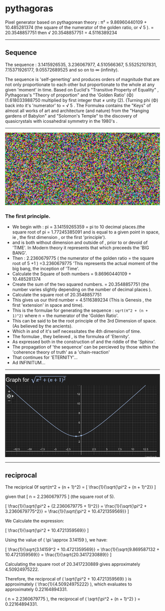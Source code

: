 # pythagoras

Pixel generator based on pythagorean theory : π² = 9.86960440109 + 10.485281374 (the square of the numerator of the golden ratio, or √ 5 ).
= 20.3548857751 then √  20.3548857751 =   4.5116389234
**************************************************************************************************************************************************************************************
## Sequence
The sequence : 3.1415926535, 3.236067977, 4.510566367, 5.55252107831, 7.15371926177, 9.05572689525 and so on to ∞ (infinity).

The sequence is 'self-generting' and produces orders of magnitude that are not only proportionate to each other but proportionate to the whole at any given 'moment' in time.
Based on Euclid's "Transitive Property of Equality" , Pythagoras's "Theory of proportion" and the 'Golden Ratio' (Φ) (1.618033988750  multiplied by first integer that ≠ unity (2).
(Turning phi (Φ) back into it's 'numerator' to = √ 5 .
The Formulea contains the "Keys" of almost all works of art and architecture (and nature) from the "Hanging gardens of Babylon" and "Solomon's Temple" to the discovery of quasicrystals with
icosahedral symmetry in the 1980's .
**********************************************************************************************************************************************************************
![goldenn ration](pixels.png) 

### The first principle.

* We begin with :  pi = 3.14159265359 = pi to 10 decimal places.(the square root of pi = 1.77245385091 and is equal to a given point in space, ie , the first dimension , or the first 'principle').
* and is both without dimension and outside of , prior to or devoid of 'TIME'. In Modern theory it represents that which preceeds the 'BIG BANG'.
* Then : 2.2360679775 ( the numerator of the golden ratio = the square root of 5 +1 ) =3.2360679775 'This represents the actual moment of the big bang, the inception of 'Time'.
* Calculate the Square of both numbers = 9.86960440109  +  10.485281374 
* Create the sum of the two squared numbers. = 20.3548857751 (the number varies slightly depending on the number of decimal places ).
* Calculate the square root of 20.3548857751 
* This gives us our third number =  4.5116389234 (This is Genesis , the first 'extension' in space and time).
* This is the formulae for generating the sequence : ```sqrt(π^2 + (n + 1)^2)``` where n = the numerator of the 'Golden Ratio'.
* This can be said to be the root principle of the 3rd Dimension of space.(As believed by the ancients).
* Which in and of it's self necessitates the 4th dimension of time.
* The formulae , they believed , is the formulea of 'Eternity'.
* As expressed both in the construction of and the riddle of the 'Sphinx'.
* The propagation of 'the sequence' can be percieved by those within the 'coherence theory of truth' as a 'chain-reaction'
* That continues for 'ETERNITY'...
* Ad INFINITUM...
  
 *************************************************************************************************************************************************************************
 ![eternity](eternity2.png) 


 ***********************************************************************************************************************************************************************
## reciprocal

 The reciprical 0f sqrt(π^2 + (n + 1)^2) = [ \frac{1}{\sqrt{\pi^2 + (n + 1)^2}} ] 

given that [ n = 2.2360679775 ] (the square root of 5).

 [ \frac{1}{\sqrt{\pi^2 + (2.2360679775 + 1)^2}} = \frac{1}{\sqrt{\pi^2 + 3.2360679775^2}} = \frac{1}{\sqrt{\pi^2 + 10.4721359569}} ]

We Calculate the expression:

\[ \frac{1}{\sqrt{\pi^2 + 10.4721359569}} \]

Using the value of \( \pi \approx 3.14159 \), we have:

\[ \frac{1}{\sqrt{3.14159^2 + 10.4721359569}} = \frac{1}{\sqrt{9.869587132 + 10.4721359569}} = \frac{1}{\sqrt{20.3417230889}} \]

Calculating the square root of 20.3417230889 gives approximately 4.50924975222.

Therefore, the reciprocal of \( \sqrt{\pi^2 + 10.4721359569} \) is approximately \( \frac{1}{4.50924975222} \), which evaluates to approximately 0.22164894331.

 \( n = 2.2360679775 \), the reciprocal of \( \sqrt{\pi^2 + (n + 1)^2} \)  = 0.22164894331.
 
 
 
 
 
 
